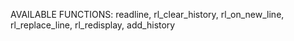AVAILABLE FUNCTIONS:
readline, rl_clear_history, rl_on_new_line,
rl_replace_line, rl_redisplay, add_history

